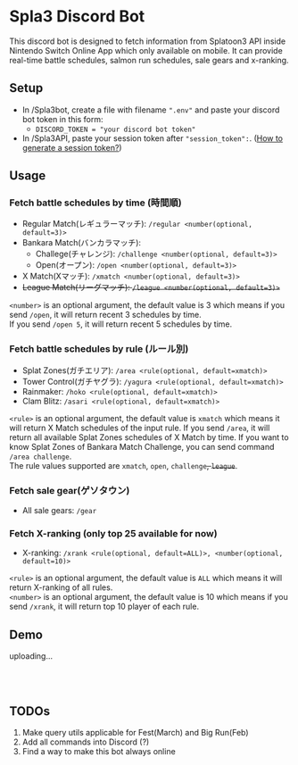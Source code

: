 # Spla3 Discord Bot
This discord bot is designed to fetch information from Splatoon3 API inside Nintendo Switch Online App which only 
available on mobile. It can provide real-time battle schedules, salmon run schedules, sale gears and x-ranking.

## Setup
- In /Spla3bot, create a file with filename `".env"` and paste your discord bot token in this form:
  - `DISCORD_TOKEN = "your discord bot token"`
- In /Spla3API, paste your session token after `"session_token":`. 
([How to generate a session token?](https://github.com/pistachiochoco/NSO-API-for-Spla3#2-get-a-session-token))


## Usage
### Fetch battle schedules by time (時間順)
- Regular Match(レギュラーマッチ): `/regular <number(optional, default=3)>`
- Bankara Match(バンカラマッチ):
  - Challege(チャレンジ): `/challenge <number(optional, default=3)>`
  - Open(オープン): `/open <number(optional, default=3)>`
- X Match(Xマッチ): `/xmatch <number(optional, default=3)>`
- ~~League Match(リーグマッチ): `/league <number(optional, default=3)>`~~

`<number>` is an optional argument, the default value is 3 which means if you send `/open`, it will return recent 3 
schedules by time.<br> If you send  `/open 5`, it will return recent 5 schedules by time.<br>

### Fetch battle schedules by rule (ルール別)
- Splat Zones(ガチエリア): `/area <rule(optional, default=xmatch)>`
- Tower Control(ガチヤグラ): `/yagura <rule(optional, default=xmatch)>`
- Rainmaker: `/hoko <rule(optional, default=xmatch)>`
- Clam Blitz: `/asari <rule(optional, default=xmatch)>`

`<rule>` is an optional argument, the default value is `xmatch` which means it will return X Match schedules of the 
input rule. If you send `/area`, it will return all available Splat Zones schedules of X Match by time. If you want to
know Splat Zones of Bankara Match Challenge, you can send command `/area challenge`. <br>
The rule values supported are `xmatch`, `open`, `challenge`~~, `league`~~.<br>

### Fetch sale gear(ゲソタウン)
- All sale gears: `/gear`

### Fetch X-ranking (only top 25 available for now)
- X-ranking: `/xrank <rule(optional, default=ALL)>, <number(optional, default=10)>`

`<rule>` is an optional argument, the default value is `ALL` which means it will return X-ranking of all rules. <br>
`<number>` is an optional argument, the default value is 10 which means if you send `/xrank`, it will return top 10 
player of each rule.


## Demo
uploading...


<br><br>

## TODOs
1. Make query utils applicable for Fest(March) and Big Run(Feb)
2. Add all commands into Discord (?)
6. Find a way to make this bot always online
